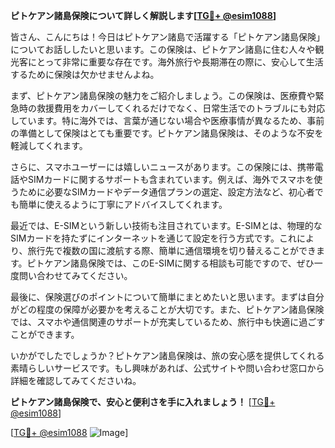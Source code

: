 **ピトケアン諸島保険について詳しく解説します[[TG💪+ @esim1088](https://t.me/s/esim1088)]**

皆さん、こんにちは！今日はピトケアン諸島で活躍する「ピトケアン諸島保険」についてお話ししたいと思います。この保険は、ピトケアン諸島に住む人々や観光客にとって非常に重要な存在です。海外旅行や長期滞在の際に、安心して生活するために保険は欠かせませんよね。

まず、ピトケアン諸島保険の魅力をご紹介しましょう。この保険は、医療費や緊急時の救援費用をカバーしてくれるだけでなく、日常生活でのトラブルにも対応しています。特に海外では、言葉が通じない場合や医療事情が異なるため、事前の準備として保険はとても重要です。ピトケアン諸島保険は、そのような不安を軽減してくれます。

さらに、スマホユーザーには嬉しいニュースがあります。この保険には、携帯電話やSIMカードに関するサポートも含まれています。例えば、海外でスマホを使うために必要なSIMカードやデータ通信プランの選定、設定方法など、初心者でも簡単に使えるように丁寧にアドバイスしてくれます。

最近では、E-SIMという新しい技術も注目されています。E-SIMとは、物理的なSIMカードを持たずにインターネットを通じて設定を行う方式です。これにより、旅行先で複数の国に渡航する際、簡単に通信環境を切り替えることができます。ピトケアン諸島保険では、このE-SIMに関する相談も可能ですので、ぜひ一度問い合わせてみてください。

最後に、保険選びのポイントについて簡単にまとめたいと思います。まずは自分がどの程度の保障が必要かを考えることが大切です。また、ピトケアン諸島保険では、スマホや通信関連のサポートが充実しているため、旅行中も快適に過ごすことができます。

いかがでしたでしょうか？ピトケアン諸島保険は、旅の安心感を提供してくれる素晴らしいサービスです。もし興味があれば、公式サイトや問い合わせ窓口から詳細を確認してみてくださいね。

**ピトケアン諸島保険で、安心と便利さを手に入れましょう！** [[TG💪+ @esim1088](https://t.me/s/esim1088)]

[[TG💪+ @esim1088](https://t.me/s/esim1088) ![Image](https://i.postimg.cc/Y0z9fWf4/image.png)]